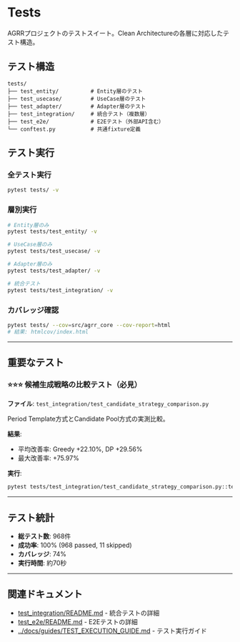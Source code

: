 # Tests

AGRRプロジェクトのテストスイート。Clean Architectureの各層に対応したテスト構造。

## テスト構造

```
tests/
├── test_entity/          # Entity層のテスト
├── test_usecase/         # UseCase層のテスト
├── test_adapter/         # Adapter層のテスト
├── test_integration/     # 統合テスト（複数層）
├── test_e2e/             # E2Eテスト（外部API含む）
└── conftest.py           # 共通fixture定義
```

## テスト実行

### 全テスト実行
```bash
pytest tests/ -v
```

### 層別実行
```bash
# Entity層のみ
pytest tests/test_entity/ -v

# UseCase層のみ
pytest tests/test_usecase/ -v

# Adapter層のみ
pytest tests/test_adapter/ -v

# 統合テスト
pytest tests/test_integration/ -v
```

### カバレッジ確認
```bash
pytest tests/ --cov=src/agrr_core --cov-report=html
# 結果: htmlcov/index.html
```

---

## 重要なテスト

### ⭐⭐⭐ 候補生成戦略の比較テスト（必見）
**ファイル**: `test_integration/test_candidate_strategy_comparison.py`

Period Template方式とCandidate Pool方式の実測比較。

**結果**:
- 平均改善率: Greedy +22.10%, DP +29.56%
- 最大改善率: +75.97%

**実行**:
```bash
pytest tests/test_integration/test_candidate_strategy_comparison.py::test_comprehensive_benchmark_all_datasets -v -s
```

---

## テスト統計

- **総テスト数**: 968件
- **成功率**: 100% (968 passed, 11 skipped)
- **カバレッジ**: 74%
- **実行時間**: 約70秒

---

## 関連ドキュメント

- [test_integration/README.md](test_integration/README.md) - 統合テストの詳細
- [test_e2e/README.md](test_e2e/README.md) - E2Eテストの詳細
- [../docs/guides/TEST_EXECUTION_GUIDE.md](../docs/guides/TEST_EXECUTION_GUIDE.md) - テスト実行ガイド

